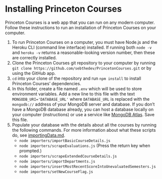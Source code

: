 # Installing Princeton Courses
Princeton Courses is a web app that you can run on any modern computer. Follow these instructions to run an installation of Princeton Courses on your computer.

1. To run Princeton Courses on a computer, you must have Node.js and the Heroku CLI (command line interface) installed. If running both `node -v` and `heroku -v` returns a reasonable-looking version number, then these are correctly installed.
2. Clone the Princeton Courses git repository to your computer by running `git clone https://github.com/sebthedev/PrincetonCourses.git` or by using the GitHub app.
3. `cd` into your clone of the repository and run `npm install` to install Princeton Courses’ dependencies.
4. In this folder, create a file named `.env` which will be used to store environment variables. Add a new line to this file with the text `MONGODB_URI='DATABASE_URL'` where `DATABASE_URL` is replaced with the `mongodb://` address of your MongoDB server and database. If you don’t have a MongoDB database already, you can host a database locally on your computer (instructions) or use a service like [MongoDB Atlas](https://www.mongodb.com/cloud/atlas). Save this file.
4. Populate your database with the details about all the courses by running the following commands. For more information about what these scripts do, see [importingData.md](importingData.md).
    * `node importers/importBasicCourseDetails.js`
    * `node importers/scrapeEvaluations.js`
      (Press the return key when prompted.)
    * `node importers/scrapeExtendedCourseDetails.js`
    * `node importers/importDepartments.js`
    * `node importers/insertMostRecentScoreIntoUnevaluatedSemesters.js`
    * `node importers/setNewCourseFlag.js`
